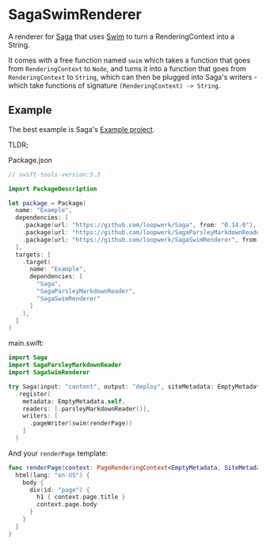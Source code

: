 # SagaSwimRenderer

A renderer for [Saga](https://github.com/loopwerk/Saga) that uses [Swim](https://github.com/robb/Swim) to turn a RenderingContext into a String.

It comes with a free function named `swim` which takes a function that goes from `RenderingContext` to `Node`, and turns it into a function that goes from `RenderingContext` to `String`, which can then be plugged into Saga's writers - which take functions of signature `(RenderingContext) -> String`.

## Example
The best example is Saga's [Example project](https://github.com/loopwerk/Saga/tree/main/Example/Sources/Example).

TLDR;

Package.json

``` swift
// swift-tools-version:5.3

import PackageDescription

let package = Package(
  name: "Example",
  dependencies: [
    .package(url: "https://github.com/loopwerk/Saga", from: "0.14.0"),
    .package(url: "https://github.com/loopwerk/SagaParsleyMarkdownReader", from: "0.2.0"),
    .package(url: "https://github.com/loopwerk/SagaSwimRenderer", from: "0.1.0")
  ],
  targets: [
    .target(
      name: "Example",
      dependencies: [
        "Saga",
        "SagaParsleyMarkdownReader",
        "SagaSwimRenderer"
      ]
    ),
  ]
)
```

main.swift:

``` swift
import Saga
import SagaParsleyMarkdownReader
import SagaSwimRenderer

try Saga(input: "content", output: "deploy", siteMetadata: EmptyMetadata())
  .register(
    metadata: EmptyMetadata.self,
    readers: [.parsleyMarkdownReader()],
    writers: [
      .pageWriter(swim(renderPage))
    ]
  )
```

And your `renderPage` template:

``` swift
func renderPage(context: PageRenderingContext<EmptyMetadata, SiteMetadata>) -> Node {
  html(lang: "en-US") {
    body {
      div(id: "page") {
        h1 { context.page.title }
        context.page.body
      }
    }
  }
}
```
